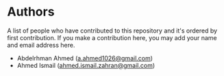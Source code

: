 # Authors
A list of people who have contributed to this repository and it's ordered by first contribution.
If you make a contribution here, you may add your name and email address here.

- Abdelrhman Ahmed (a.ahmed1026@gmail.com)
- Ahmed Ismail (ahmed.ismail.zahran@gmail.com)